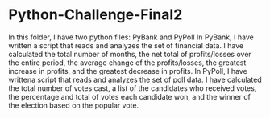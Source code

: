 # Python-Challenge-Final2
In this folder, I have two python files: PyBank and PyPoll
In PyBank, I have written a script that reads and analyzes the set of financial data. I have calculated the total number of months, the net total of profits/losses over the entire period, the average change of the profits/losses, the greatest increase in profits, and the greatest decrease in profits. 
In PyPoll, I have writtena script that reads and analyzes the set of poll data. I have calculated the total number of votes cast, a list of the candidates who received votes, the percentage and total of votes each candidate won, and the winner of the election based on the popular vote. 
